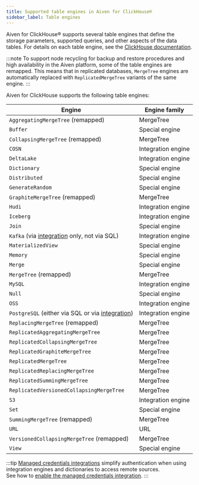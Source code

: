 ```yaml
---
title: Supported table engines in Aiven for ClickHouse®
sidebar_label: Table engines
---
```


Aiven for ClickHouse® supports several table engines that define the storage
parameters, supported queries, and other aspects of the data tables. For
details on each table engine, see the [ClickHouse
documentation](https://clickhouse.com/docs/en/engines/table-engines/).

:::note
To support node recycling for backup and restore procedures and high
availability in the Aiven platform, some of the table engines are
remapped. This means that in replicated databases, `MergeTree` engines
are automatically replaced with `ReplicatedMergeTree` variants of the
same engine.
:::

Aiven for ClickHouse supports the following table engines:

| Engine                                                                                                                | Engine family      |
|-----------------------------------------------------------------------------------------------------------------------|--------------------|
| `AggregatingMergeTree` (remapped)                                                                                     | MergeTree          |
| `Buffer`                                                                                                              | Special engine     |
| `CollapsingMergeTree` (remapped)                                                                                      | MergeTree          |
| `COSN`                                                                                                                | Integration engine |
| `DeltaLake`                                                                                                           | Integration engine |
| `Dictionary`                                                                                                          | Special engine     |
| `Distributed`                                                                                                         | Special engine     |
| `GenerateRandom`                                                                                                      | Special engine     |
| `GraphiteMergeTree` (remapped)                                                                                        | MergeTree          |
| `Hudi`                                                                                                                | Integration engine |
| `Iceberg`                                                                                                             | Integration engine |
| `Join`                                                                                                                | Special engine     |
| `Kafka` (via [integration](/docs/products/clickhouse/howto/integrate-kafka) only, not via SQL)                        | Integration engine |
| `MaterializedView`                                                                                                    | Special engine     |
| `Memory`                                                                                                              | Special engine     |
| `Merge`                                                                                                               | Special engine     |
| `MergeTree` (remapped)                                                                                                | MergeTree          |
| `MySQL`                                                                                                               | Integration engine |
| `Null`                                                                                                                | Special engine     |
| `OSS`                                                                                                                 | Integration engine |
| `PostgreSQL` (either via SQL or via [integration](/docs/products/clickhouse/howto/integrate-postgresql))              | Integration engine |
| `ReplacingMergeTree` (remapped)                                                                                       | MergeTree          |
| `ReplicatedAggregatingMergeTree`                                                                                      | MergeTree          |
| `ReplicatedCollapsingMergeTree`                                                                                       | MergeTree          |
| `ReplicatedGraphiteMergeTree`                                                                                         | MergeTree          |
| `ReplicatedMergeTree`                                                                                                 | MergeTree          |
| `ReplicatedReplacingMergeTree`                                                                                        | MergeTree          |
| `ReplicatedSummingMergeTree`                                                                                          | MergeTree          |
| `ReplicatedVersionedCollapsingMergeTree`                                                                              | MergeTree          |
| `S3`                                                                                                                  | Integration engine |
| `Set`                                                                                                                 | Special engine     |
| `SummingMergeTree` (remapped)                                                                                         | MergeTree          |
| `URL`                                                                                                                 | URL                |
| `VersionedCollapsingMergeTree` (remapped)                                                                             | MergeTree          |
| `View`                                                                                                                | Special engine     |

:::tip
[Managed credentials integrations](/docs/products/clickhouse/concepts/data-integration-overview#managed-credentials-integration)
simplify authentication when using integration engines and dictionaries to access remote sources.  
See how to [enable the managed credentials integration](/docs/products/clickhouse/howto/data-service-integration#integrate-with-external-data-sources).
:::
